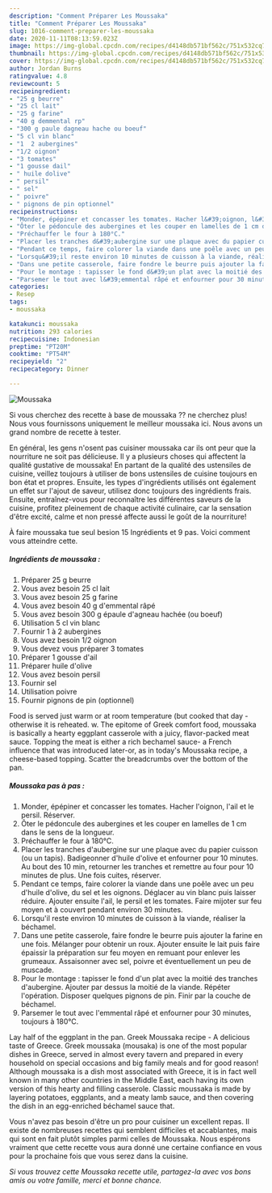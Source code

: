 ```yaml
---
description: "Comment Préparer Les Moussaka"
title: "Comment Préparer Les Moussaka"
slug: 1016-comment-preparer-les-moussaka
date: 2020-11-11T08:13:59.023Z
image: https://img-global.cpcdn.com/recipes/d4148db571bf562c/751x532cq70/moussaka-photo-principale-de-la-recette.jpg
thumbnail: https://img-global.cpcdn.com/recipes/d4148db571bf562c/751x532cq70/moussaka-photo-principale-de-la-recette.jpg
cover: https://img-global.cpcdn.com/recipes/d4148db571bf562c/751x532cq70/moussaka-photo-principale-de-la-recette.jpg
author: Jordan Burns
ratingvalue: 4.8
reviewcount: 5
recipeingredient:
- "25 g beurre"
- "25 cl lait"
- "25 g farine"
- "40 g demmental rp"
- "300 g paule dagneau hache ou boeuf"
- "5 cl vin blanc"
- "1  2 aubergines"
- "1/2 oignon"
- "3 tomates"
- "1 gousse dail"
- " huile dolive"
- " persil"
- " sel"
- " poivre"
- " pignons de pin optionnel"
recipeinstructions:
- "Monder, épépiner et concasser les tomates. Hacher l&#39;oignon, l&#39;ail et le persil. Réserver."
- "Ôter le pédoncule des aubergines et les couper en lamelles de 1 cm dans le sens de la longueur."
- "Préchauffer le four à 180°C."
- "Placer les tranches d&#39;aubergine sur une plaque avec du papier cuisson (ou un tapis). Badigeonner d&#39;huile d&#39;olive et enfourner pour 10 minutes. Au bout des 10 min, retourner les tranches et remettre au four pour 10 minutes de plus. Une fois cuites, réserver."
- "Pendant ce temps, faire colorer la viande dans une poêle avec un peu d&#39;huile d&#39;olive, du sel et les oignons. Déglacer au vin blanc puis laisser réduire. Ajouter ensuite l&#39;ail, le persil et les tomates. Faire mijoter sur feu moyen et à couvert pendant environ 30 minutes."
- "Lorsqu&#39;il reste environ 10 minutes de cuisson à la viande, réaliser la béchamel."
- "Dans une petite casserole, faire fondre le beurre puis ajouter la farine en une fois. Mélanger pour obtenir un roux. Ajouter ensuite le lait puis faire épaissir la préparation sur feu moyen en remuant pour enlever les grumeaux. Assaisonner avec sel, poivre et éventuellement un peu de muscade."
- "Pour le montage : tapisser le fond d&#39;un plat avec la moitié des tranches d&#39;aubergine. Ajouter par dessus la moitié de la viande. Répéter l&#39;opération. Disposer quelques pignons de pin. Finir par la couche de béchamel."
- "Parsemer le tout avec l&#39;emmental râpé et enfourner pour 30 minutes, toujours à 180°C."
categories:
- Resep
tags:
- moussaka

katakunci: moussaka 
nutrition: 293 calories
recipecuisine: Indonesian
preptime: "PT20M"
cooktime: "PT54M"
recipeyield: "2"
recipecategory: Dinner

---
```



![Moussaka](https://img-global.cpcdn.com/recipes/d4148db571bf562c/751x532cq70/moussaka-photo-principale-de-la-recette.jpg)

Si vous cherchez des recette à base de moussaka ?? ne cherchez plus! Nous vous fournissons uniquement le meilleur moussaka ici. Nous avons un grand nombre de recette à tester.

En général, les gens n'osent pas cuisiner moussaka car ils ont peur que la nourriture ne soit pas délicieuse. Il y a plusieurs choses qui affectent la qualité gustative de moussaka! En partant de la qualité des ustensiles de cuisine, veillez toujours à utiliser de bons ustensiles de cuisine toujours en bon état et propres. Ensuite, les types d'ingrédients utilisés ont également un effet sur l'ajout de saveur, utilisez donc toujours des ingrédients frais. Ensuite, entraînez-vous pour reconnaître les différentes saveurs de la cuisine, profitez pleinement de chaque activité culinaire, car la sensation d'être excité, calme et non pressé affecte aussi le goût de la nourriture!

<!--inarticleads1-->

À faire moussaka tue seul besion 15 Ingrédients et 9 pas. Voici comment vous atteindre cette.

##### Ingrédients de moussaka :

1. Préparer 25 g beurre
1. Vous avez besoin 25 cl lait
1. Vous avez besoin 25 g farine
1. Vous avez besoin 40 g d&#39;emmental râpé
1. Vous avez besoin 300 g épaule d&#39;agneau hachée (ou boeuf)
1. Utilisation 5 cl vin blanc
1. Fournir 1 à 2 aubergines
1. Vous avez besoin 1/2 oignon
1. Vous devez vous préparer 3 tomates
1. Préparer 1 gousse d&#39;ail
1. Préparer  huile d&#39;olive
1. Vous avez besoin  persil
1. Fournir  sel
1. Utilisation  poivre
1. Fournir  pignons de pin (optionnel)


Food is served just warm or at room temperature (but cooked that day - otherwise it is reheated. w. The epitome of Greek comfort food, moussaka is basically a hearty eggplant casserole with a juicy, flavor-packed meat sauce. Topping the meat is either a rich bechamel sauce- a French influence that was introduced later-or, as in today&#39;s Moussaka recipe, a cheese-based topping. Scatter the breadcrumbs over the bottom of the pan. 

<!--inarticleads2-->

##### Moussaka pas à pas :

1. Monder, épépiner et concasser les tomates. Hacher l&#39;oignon, l&#39;ail et le persil. Réserver.
1. Ôter le pédoncule des aubergines et les couper en lamelles de 1 cm dans le sens de la longueur.
1. Préchauffer le four à 180°C.
1. Placer les tranches d&#39;aubergine sur une plaque avec du papier cuisson (ou un tapis). Badigeonner d&#39;huile d&#39;olive et enfourner pour 10 minutes. Au bout des 10 min, retourner les tranches et remettre au four pour 10 minutes de plus. Une fois cuites, réserver.
1. Pendant ce temps, faire colorer la viande dans une poêle avec un peu d&#39;huile d&#39;olive, du sel et les oignons. Déglacer au vin blanc puis laisser réduire. Ajouter ensuite l&#39;ail, le persil et les tomates. Faire mijoter sur feu moyen et à couvert pendant environ 30 minutes.
1. Lorsqu&#39;il reste environ 10 minutes de cuisson à la viande, réaliser la béchamel.
1. Dans une petite casserole, faire fondre le beurre puis ajouter la farine en une fois. Mélanger pour obtenir un roux. Ajouter ensuite le lait puis faire épaissir la préparation sur feu moyen en remuant pour enlever les grumeaux. Assaisonner avec sel, poivre et éventuellement un peu de muscade.
1. Pour le montage : tapisser le fond d&#39;un plat avec la moitié des tranches d&#39;aubergine. Ajouter par dessus la moitié de la viande. Répéter l&#39;opération. Disposer quelques pignons de pin. Finir par la couche de béchamel.
1. Parsemer le tout avec l&#39;emmental râpé et enfourner pour 30 minutes, toujours à 180°C.


Lay half of the eggplant in the pan. Greek Moussaka recipe - A delicious taste of Greece. Greek moussaka (mousaka) is one of the most popular dishes in Greece, served in almost every tavern and prepared in every household on special occasions and big family meals and for good reason! Although moussaka is a dish most associated with Greece, it is in fact well known in many other countries in the Middle East, each having its own version of this hearty and filling casserole. Classic moussaka is made by layering potatoes, eggplants, and a meaty lamb sauce, and then covering the dish in an egg-enriched béchamel sauce that. 

<!--inarticleads1-->

<p>
Vous n'avez pas besoin d'être un pro pour cuisiner un excellent repas. Il existe de nombreuses recettes qui semblent difficiles et accablantes, mais qui sont en fait plutôt simples parmi celles de Moussaka. Nous espérons vraiment que cette recette vous aura donné une certaine confiance en vous pour la prochaine fois que vous serez dans la cuisine.
</p>

<p>
<i>Si vous trouvez cette Moussaka recette utile, partagez-la avec vos bons amis ou votre famille, merci et bonne chance.</i>
</p>
